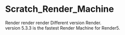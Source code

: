 # Scratch_Render_Machine
Render render render Different version Render. <br>
version 5.3.3 is the fastest Render Machine for Render5.
